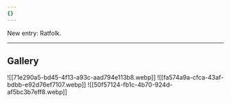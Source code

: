 ```yaml
---
{}
---
```


New entry: Ratfolk.

***
## Gallery
![[71e290a5-bd45-4f13-a93c-aad794e113b8.webp]]
![[fa574a9a-cfca-43af-bdbb-e92d76ef7107.webp]]
![[50f57124-fb1c-4b70-924d-af5bc3b7eff8.webp]]